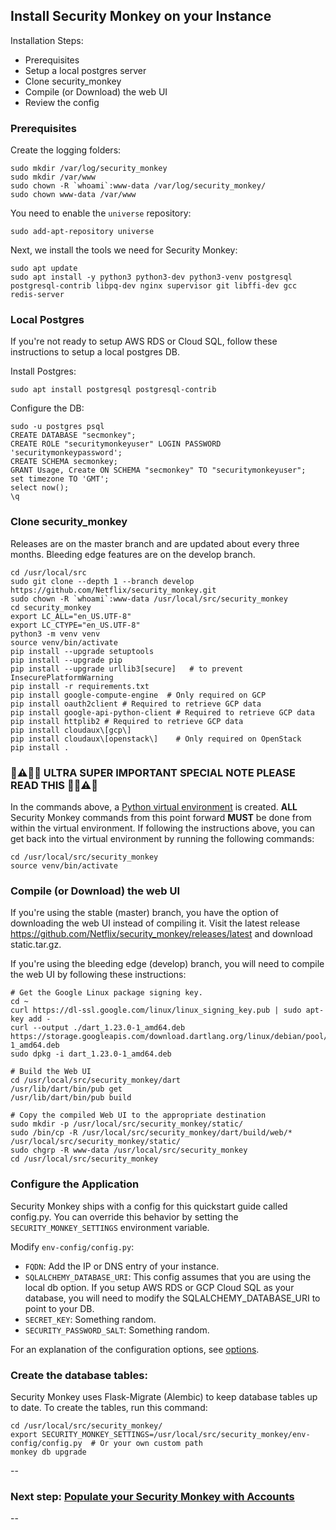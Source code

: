 Install Security Monkey on your Instance
----------------------------------------

Installation Steps:

-   Prerequisites
-   Setup a local postgres server
-   Clone security_monkey
-   Compile (or Download) the web UI
-   Review the config

### Prerequisites

Create the logging folders:

    sudo mkdir /var/log/security_monkey
    sudo mkdir /var/www
    sudo chown -R `whoami`:www-data /var/log/security_monkey/
    sudo chown www-data /var/www

You need to enable the `universe` repository:

    sudo add-apt-repository universe

Next, we install the tools we need for Security Monkey:

    sudo apt update
    sudo apt install -y python3 python3-dev python3-venv postgresql postgresql-contrib libpq-dev nginx supervisor git libffi-dev gcc redis-server

### Local Postgres

If you're not ready to setup AWS RDS or Cloud SQL, follow these instructions to setup a local postgres DB.

Install Postgres:

    sudo apt install postgresql postgresql-contrib

Configure the DB:

    sudo -u postgres psql
    CREATE DATABASE "secmonkey";
    CREATE ROLE "securitymonkeyuser" LOGIN PASSWORD 'securitymonkeypassword';
    CREATE SCHEMA secmonkey;
    GRANT Usage, Create ON SCHEMA "secmonkey" TO "securitymonkeyuser";
    set timezone TO 'GMT';
    select now();
    \q

### Clone security_monkey

Releases are on the master branch and are updated about every three months. Bleeding edge features are on the develop branch.

    cd /usr/local/src
    sudo git clone --depth 1 --branch develop https://github.com/Netflix/security_monkey.git
    sudo chown -R `whoami`:www-data /usr/local/src/security_monkey
    cd security_monkey
    export LC_ALL="en_US.UTF-8"
    export LC_CTYPE="en_US.UTF-8"
    python3 -m venv venv
    source venv/bin/activate
    pip install --upgrade setuptools
    pip install --upgrade pip
    pip install --upgrade urllib3[secure]   # to prevent InsecurePlatformWarning
    pip install -r requirements.txt
    pip install google-compute-engine  # Only required on GCP
    pip install oauth2client # Required to retrieve GCP data
    pip install google-api-python-client # Required to retrieve GCP data
    pip install httplib2 # Required to retrieve GCP data
    pip install cloudaux\[gcp\]
    pip install cloudaux\[openstack\]    # Only required on OpenStack
    pip install .

### 🚨⚠️🥁🎺 ULTRA SUPER IMPORTANT SPECIAL NOTE PLEASE READ THIS 🎺🥁⚠️🚨 ###

In the commands above, a [Python virtual environment](http://python-guide-pt-br.readthedocs.io/en/latest/dev/virtualenvs/) is created.
**ALL** Security Monkey commands from this point forward **MUST** be done from within the virtual environment. If following
the instructions above, you can get back into the virtual environment by running the following commands:

    cd /usr/local/src/security_monkey
    source venv/bin/activate


### Compile (or Download) the web UI

If you're using the stable (master) branch, you have the option of downloading the web UI instead of compiling it. Visit the latest release <https://github.com/Netflix/security_monkey/releases/latest> and download static.tar.gz.

If you're using the bleeding edge (develop) branch, you will need to compile the web UI by following these instructions:

    # Get the Google Linux package signing key.
    cd ~
    curl https://dl-ssl.google.com/linux/linux_signing_key.pub | sudo apt-key add -
    curl --output ./dart_1.23.0-1_amd64.deb https://storage.googleapis.com/download.dartlang.org/linux/debian/pool/main/d/dart/dart_1.23.0-1_amd64.deb
    sudo dpkg -i dart_1.23.0-1_amd64.deb

    # Build the Web UI
    cd /usr/local/src/security_monkey/dart
    /usr/lib/dart/bin/pub get
    /usr/lib/dart/bin/pub build

    # Copy the compiled Web UI to the appropriate destination
    sudo mkdir -p /usr/local/src/security_monkey/static/
    sudo /bin/cp -R /usr/local/src/security_monkey/dart/build/web/* /usr/local/src/security_monkey/static/
    sudo chgrp -R www-data /usr/local/src/security_monkey
    cd /usr/local/src/security_monkey

### Configure the Application

Security Monkey ships with a config for this quickstart guide called config.py. You can override this behavior by setting the `SECURITY_MONKEY_SETTINGS` environment variable.

Modify `env-config/config.py`:
- `FQDN`: Add the IP or DNS entry of your instance.
- `SQLALCHEMY_DATABASE_URI`: This config assumes that you are using the local db option. If you setup AWS RDS or GCP Cloud SQL as your database, you will need to modify the SQLALCHEMY_DATABASE_URI to point to your DB.
- `SECRET_KEY`: Something random.
- `SECURITY_PASSWORD_SALT`: Something random.

For an explanation of the configuration options, see [options](../options.md).

### Create the database tables:

Security Monkey uses Flask-Migrate (Alembic) to keep database tables up to date. To create the tables, run this command:

    cd /usr/local/src/security_monkey/
    export SECURITY_MONKEY_SETTINGS=/usr/local/src/security_monkey/env-config/config.py  # Or your own custom path
    monkey db upgrade

--
### Next step: [Populate your Security Monkey with Accounts](04-accounts.md)
--
